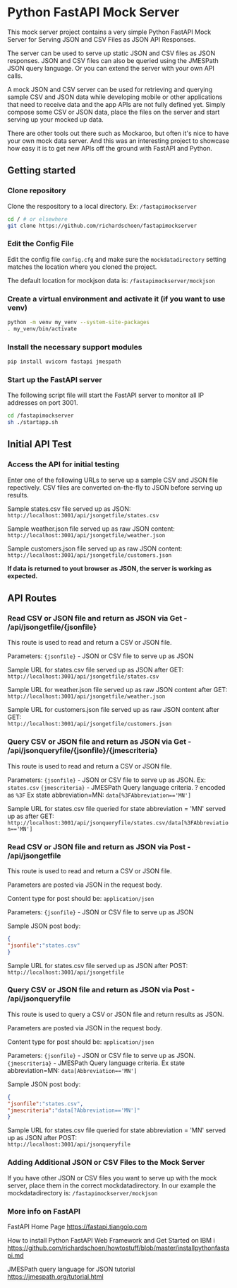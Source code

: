 # Python FastAPI Mock Server

This mock server project contains a very simple Python FastAPI Mock Server for Serving JSON and CSV Files as JSON API Responses.

The server can be used to serve up static JSON and CSV files as JSON responses. JSON and CSV files can also be queried using the JMESPath JSON query language. Or you can extend the server with your own API calls.

A mock JSON and CSV server can be used for retrieving and querying sample CSV and JSON data while developing mobile or other applications that need to receive data and the app APIs are not fully defined yet. Simply compose some CSV or JSON data, place the files on the server and start serving up your mocked up data.

There are other tools out there such as Mockaroo, but often it's nice to have your own mock data server. And this was an interesting project to showcase how easy it is to get new APIs off the ground with FastAPI and Python.

## Getting started

### Clone repository

Clone the respository to a local directory.  Ex: `/fastapimockserver`

```sh
cd / # or elsewhere
git clone https://github.com/richardschoen/fastapimockserver
```

### Edit the Config File

Edit the config file `config.cfg` and make sure the `mockdatadirectory` setting matches the location where you cloned the project.

The default location for mockjson data is: `/fastapimockserver/mockjson`

### Create a virtual environment and activate it (if you want to use venv)

```sh
python -m venv my_venv --system-site-packages
. my_venv/bin/activate
```

### Install the necessary support modules

```sh
pip install uvicorn fastapi jmespath
```

### Start up the FastAPI server

The following script file will start the FastAPI server to monitor all IP addresses on port 3001.  

```sh
cd /fastapimockserver
sh ./startapp.sh
```

## Initial API Test

### Access the API for initial testing

Enter one of the following URLs to serve up a sample CSV and JSON file repectively.
CSV files are converted on-the-fly to JSON before serving up results.

Sample states.csv file served up as JSON:  
`http://localhost:3001/api/jsongetfile/states.csv`

Sample weather.json file served up as raw JSON content:  
`http://localhost:3001/api/jsongetfile/weather.json`

Sample customers.json file served up as raw JSON content:  
`http://localhost:3001/api/jsongetfile/customers.json`

**If data is returned to yout browser as JSON, the server is working as expected.**

## API Routes

### Read CSV or JSON file and return as JSON via Get - /api/jsongetfile/{jsonfile}

This route is used to read and return a CSV or JSON file.

Parameters:
```{jsonfile}``` - JSON or CSV file to serve up as JSON

Sample URL for states.csv file served up as JSON after GET:  
`http://localhost:3001/api/jsongetfile/states.csv`

Sample URL for weather.json file served up as raw JSON content after GET:  
`http://localhost:3001/api/jsongetfile/weather.json`

Sample URL for customers.json file served up as raw JSON content after GET:  
`http://localhost:3001/api/jsongetfile/customers.json`

### Query CSV or JSON file and return as JSON via Get - /api/jsonqueryfile/{jsonfile}/{jmescriteria}

This route is used to read and return a CSV or JSON file.

Parameters:
`{jsonfile}` - JSON or CSV file to serve up as JSON.  Ex: `states.csv`
`{jmescriteria}` - JMESPath Query language criteria. ? encoded as `%3F`
Ex state abbreviation=MN: `data[%3FAbbreviation=='MN']`

Sample URL for states.csv file queried for state abbreviation = 'MN' served up as after GET:  
`http://localhost:3001/api/jsonqueryfile/states.csv/data[%3FAbbreviation=='MN']`  

### Read CSV or JSON file and return as JSON via Post - /api/jsongetfile

This route is used to read and return a CSV or JSON file.

Parameters are posted via JSON in the request body.

Content type for post should be:
`application/json`

Parameters:
`{jsonfile}` - JSON or CSV file to serve up as JSON

Sample JSON post body:

```json
{
"jsonfile":"states.csv"
}
```

Sample URL for states.csv file served up as JSON after POST:  
`http://localhost:3001/api/jsongetfile`

### Query CSV or JSON file and return as JSON via Post - /api/jsonqueryfile

This route is used to query a CSV or JSON file and return results as JSON.  

Parameters are posted via JSON in the request body.

Content type for post should be:
`application/json`

Parameters:
`{jsonfile}` - JSON or CSV file to serve up as JSON.
`{jmescriteria}` - JMESPath Query language criteria.
Ex state abbreviation=MN: `data[Abbreviation=='MN']`

Sample JSON post body:

```json
{
"jsonfile":"states.csv",   
"jmescriteria":"data[?Abbreviation=='MN']"   
}
```

Sample URL for states.csv file queried for state abbreviation = 'MN' served up as JSON after POST:  
`http://localhost:3001/api/jsonqueryfile`

### Adding Additional JSON or CSV Files to the Mock Server

If you have other JSON or CSV files you want to serve up with the mock server, place them in the correct mockdatadirectory.
In our example the mockdatadirectory is: `/fastapimockserver/mockjson`

### More info on FastAPI

FastAPI Home Page
<https://fastapi.tiangolo.com>

How to install Python FastAPI Web Framework and Get Started on IBM i
<https://github.com/richardschoen/howtostuff/blob/master/installpythonfastapi.md>

JMESPath query language for JSON tutorial  
<https://jmespath.org/tutorial.html>
